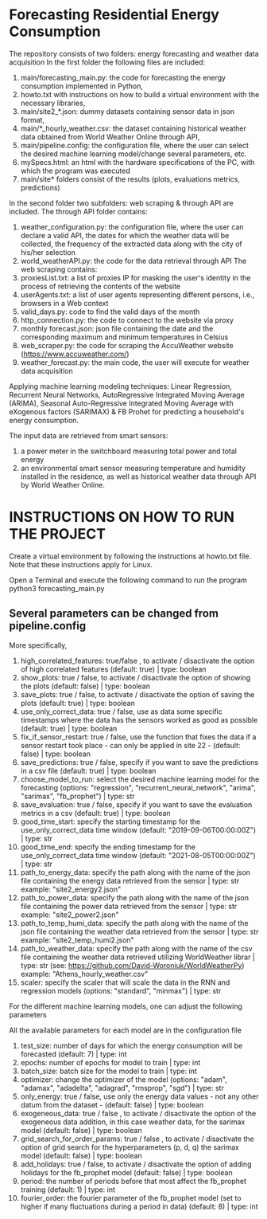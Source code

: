 # Forecasting Residential Energy Consumption
The repository consists of two folders: energy forecasting and weather data acquisition
In the first folder the following files are included:
1. main/forecasting_main.py: the code for forecasting the energy consumption implemented in Python, 
2. howto.txt with instructions on how to build a virtual environment with the necessary libraries, 
3. main/site2_*.json: dummy datasets containing sensor data in json format, 
4. main/*_hourly_weather.csv: the dataset containing historical weather data obtained from World Weather Online through API,
5. main/pipeline.config: the configuration file, where the user can select the desired machine learning model/change several parameters, etc.
6. mySpecs.html: an html with the hardware specifications of the PC, with which the program was executed
7. main/site* folders consist of the results (plots, evaluations metrics, predictions)

In the second folder two subfolders: web scraping & through API are included.
The through API folder contains:
1. weather_configuration.py: the configuration file, where the user can declare a valid API, the dates for which the weather data will be collected, the frequency of the extracted data along with the city of his/her selection 
2. world_weatherAPI.py: the code for the data retrieval through API
The web scraping contains:
1. proxiesList.txt: a list of proxies IP for masking the user's identity in the process of retrieving the contents of the website
2. userAgents.txt: a list of user agents representing different persons, i.e., browsers in a Web context
3. valid_days.py: code to find the valid days of the month
4. http_connection.py: the code to connect to the website via proxy
5. monthly forecast.json: json file containing the date and the corresponding maximum and minimum temperatures in Celsius
6. web_scraper.py: the code for scraping the AccuWeather website (https://www.accuweather.com/)
7. weather_forecast.py: the main code, the user will execute for weather data acquisition


Applying machine learning modeling techniques: Linear Regression, Recurrent Neural Networks, AutoRegressive Integrated Moving Average (ARIMA), Seasonal Auto-Regressive Integrated Moving Average with eXogenous factors (SARIMAX) & FB Prohet for predicting a household's energy consumption.

The input data are retrieved from smart sensors:
1. a power meter in the switchboard measuring total power and total energy
2. an environmental smart sensor measuring temperature and humidity
installed in the residence, as well as historical weather data through API by World Weather Online.



INSTRUCTIONS ON HOW TO RUN THE PROJECT
===================================================================================================================================================
Create a virtual environment by following the instructions at howto.txt file. 
Note that these instructions apply for Linux.

Open a Terminal and execute the following command to run the program
python3 forecasting_main.py

Several parameters can be changed from pipeline.config
---------------------------------------------------------------------------------------------------------------------------------------------------- 
More specifically,

1. high_correlated_features: true/false , to activate / disactivate the option of high correlated features (default: true) | type: boolean
2. show_plots: true / false, to activate / disactivate the option of showing the plots (default: false) | type: boolean
3. save_plots: true / false, to activate / disactivate the option of saving the plots (default: true) | type: boolean
4. use_only_correct_data: true / false, use as data some specific timestamps where the data has the sensors worked as good as possible (default: true) | type: boolean
5. fix_if_sensor_restart: true / false, use the function that fixes the data if a sensor restart took place - can only be applied in site 22 - (default: false) | type: boolean
6. save_predictions: true / false, specify if you want to save the predictions in a csv file (default: true) | type: boolean
7. choose_model_to_run: select the desired machine learning model for the forecasting (options: "regression", "recurrent_neural_network", "arima", "sarimax", "fb_prophet") | type: str
8. save_evaluation: true / false, specify if you want to save the evaluation metrics in a csv (default: true) | type: boolean
9. good_time_start: specify the starting timestamp for the use_only_correct_data time window (default: "2019-09-06T00:00:00Z") | type: str
10. good_time_end: specify the ending timestamp for the use_only_correct_data time window  (default: "2021-08-05T00:00:00Z") | type: str
11. path_to_energy_data: specify the path along with the name of the json file containing the energy data retrieved from the sensor | type: str
                       example: "site2_energy2.json"
12. path_to_power_data: specify the path along with the name of the json file containing the power data retrieved from the sensor | type: str
                      example: "site2_power2.json"
13. path_to_temp_humi_data: specify the path along with the name of the json file containing the weather data retrieved from the sensor | type: str
                          example: "site2_temp_humi2.json"
14. path_to_weather_data: specify the path along with the name of the csv file containing the weather data retrieved utilizing WorldWeather librar | type: str
                        (see: https://github.com/David-Woroniuk/WorldWeatherPy)
                        example: "Athens_hourly_weather.csv"
15. scaler: specify the scaler that will scale the data in the RNN and regression models (options: "standard", "minmax") | type: str



For the different machine learning models, one can adjust the following parameters

All the available parameters for each model are in the configuration file

1. test_size: number of days for which the energy consumption will be forecasted (default: 7) | type: int
2. epochs: number of epochs for model to train | type: int
3. batch_size: batch size for the model to train | type: int
4. optimizer: change the optimizer of the model (options: "adam", "adamax", "adadelta", "adagrad", "rmsprop", "sgd") | type: str
5. only_energy: true / false, use only the energy data values - not any other datum from the dataset - (default: false) | type: boolean
6. exogeneous_data: true / false , to activate / disactivate the option of the exogeneous data addition, in this case weather data, for the sarimax model (default: false) | type: boolean
7. grid_search_for_order_params: true / false , to activate / disactivate the option of grid search for the hyperparameters (p, d, q) the sarimax model (default: false) | type: boolean
8. add_holidays: true / false, to activate / disactivate the option of adding holidays for the fb_prophet model (default: false) | type: boolean
9. period: the number of periods before that most affect the fb_prophet training (default: 1) | type: int
10. fourier_order: the fourier parameter of the fb_prophet model (set to higher if many fluctuations during a period in data) (default: 8) | type: int

